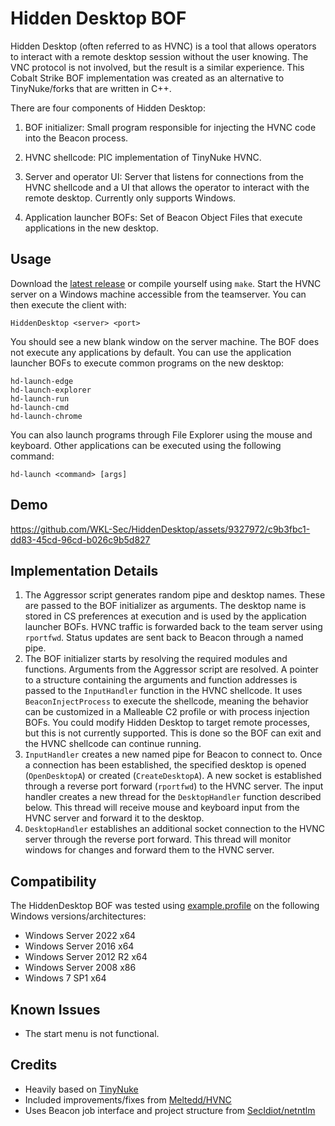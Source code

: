 # Hidden Desktop BOF

Hidden Desktop (often referred to as HVNC) is a tool that allows operators to interact with a remote desktop session without the user knowing. The VNC protocol is not involved, but the result is a similar experience. This Cobalt Strike BOF implementation was created as an alternative to TinyNuke/forks that are written in C++.

There are four components of Hidden Desktop:

1. BOF initializer: Small program responsible for injecting the HVNC code into the Beacon process.

2. HVNC shellcode: PIC implementation of TinyNuke HVNC.

3. Server and operator UI: Server that listens for connections from the HVNC shellcode and a UI that allows the operator to interact with the remote desktop. Currently only supports Windows.

4. Application launcher BOFs: Set of Beacon Object Files that execute applications in the new desktop.

## Usage

Download the [latest release](https://github.com/WKL-Sec/HiddenDesktop/releases) or compile yourself using `make`. Start the HVNC server on a Windows machine accessible from the teamserver. You can then execute the client with:

```
HiddenDesktop <server> <port>
```

You should see a new blank window on the server machine. The BOF does not execute any applications by default. You can use the application launcher BOFs to execute common programs on the new desktop:

```
hd-launch-edge
hd-launch-explorer
hd-launch-run
hd-launch-cmd
hd-launch-chrome
```

You can also launch programs through File Explorer using the mouse and keyboard. Other applications can be executed using the following command:

```
hd-launch <command> [args]
```

## Demo

https://github.com/WKL-Sec/HiddenDesktop/assets/9327972/c9b3fbc1-dd83-45cd-96cd-b026c9b5d827

## Implementation Details

1. The Aggressor script generates random pipe and desktop names. These are passed to the BOF initializer as arguments. The desktop name is stored in CS preferences at execution and is used by the application launcher BOFs. HVNC traffic is forwarded back to the team server using `rportfwd`. Status updates are sent back to Beacon through a named pipe.
2. The BOF initializer starts by resolving the required modules and functions. Arguments from the Aggressor script are resolved. A pointer to a structure containing the arguments and function addresses is passed to the `InputHandler` function in the HVNC shellcode. It uses `BeaconInjectProcess` to execute the shellcode, meaning the behavior can be customized in a Malleable C2 profile or with process injection BOFs. You could modify Hidden Desktop to target remote processes, but this is not currently supported. This is done so the BOF can exit and the HVNC shellcode can continue running.
3. `InputHandler` creates a new named pipe for Beacon to connect to. Once a connection has been established, the specified desktop is opened (`OpenDesktopA`) or created (`CreateDesktopA`). A new socket is established through a reverse port forward (`rportfwd`) to the HVNC server. The input handler creates a new thread for the `DesktopHandler` function described below. This thread will receive mouse and keyboard input from the HVNC server and forward it to the desktop.
4. `DesktopHandler` establishes an additional socket connection to the HVNC server through the reverse port forward. This thread will monitor windows for changes and forward them to the HVNC server.

## Compatibility

The HiddenDesktop BOF was tested using [example.profile](example.profile) on the following Windows versions/architectures:

* Windows Server 2022 x64
* Windows Server 2016 x64
* Windows Server 2012 R2 x64
* Windows Server 2008 x86
* Windows 7 SP1 x64

## Known Issues

* The start menu is not functional.

## Credits

* Heavily based on [TinyNuke](https://github.com/rossja/TinyNuke)
* Included improvements/fixes from [Meltedd/HVNC](https://github.com/Meltedd/HVNC)
* Uses Beacon job interface and project structure from [SecIdiot/netntlm](https://github.com/SolomonSklash/netntlm)

